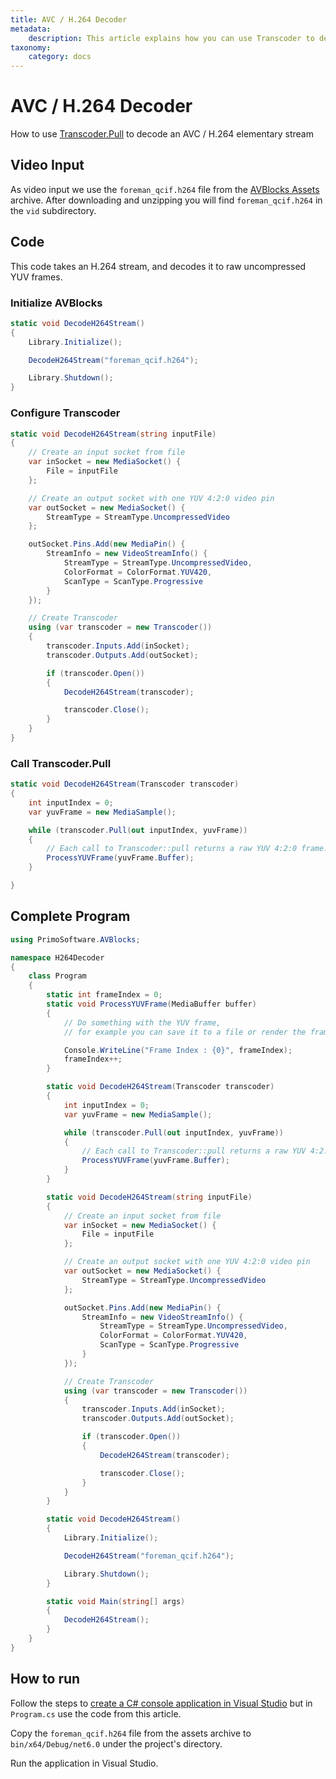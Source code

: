 ```yaml
---
title: AVC / H.264 Decoder
metadata:
    description: This article explains how you can use Transcoder to decode an AVC / H.264 elementary stream.
taxonomy:
    category: docs
---
```


# AVC / H.264 Decoder

How to use [Transcoder.Pull](https://doc.avblocks.com/net/latest/class_primo_software_1_1_a_v_blocks_1_1_transcoder.html#adcea55e196dc32689f98e91fa154a0eb) to decode an AVC / H.264 elementary stream


## Video Input

As video input we use the `foreman_qcif.h264` file from the [AVBlocks Assets](https://github.com/avblocks/avblocks-assets/releases) archive. After downloading and unzipping you will find `foreman_qcif.h264` in the `vid` subdirectory.

## Code

This code takes an H.264 stream, and decodes it to raw uncompressed YUV frames.

### Initialize AVBlocks

``` csharp
static void DecodeH264Stream()
{
    Library.Initialize();

    DecodeH264Stream("foreman_qcif.h264");

    Library.Shutdown();
}
```

### Configure Transcoder

``` csharp
static void DecodeH264Stream(string inputFile)
{
    // Create an input socket from file
    var inSocket = new MediaSocket() {
        File = inputFile
    };

    // Create an output socket with one YUV 4:2:0 video pin
    var outSocket = new MediaSocket() {
        StreamType = StreamType.UncompressedVideo
    };

    outSocket.Pins.Add(new MediaPin() {
        StreamInfo = new VideoStreamInfo() {
            StreamType = StreamType.UncompressedVideo,
            ColorFormat = ColorFormat.YUV420,
            ScanType = ScanType.Progressive
        }
    });

    // Create Transcoder
    using (var transcoder = new Transcoder())
    {
        transcoder.Inputs.Add(inSocket);
        transcoder.Outputs.Add(outSocket);

        if (transcoder.Open())
        {
            DecodeH264Stream(transcoder);

            transcoder.Close();
        }
    }
}
```

### Call Transcoder.Pull

``` csharp
static void DecodeH264Stream(Transcoder transcoder)
{
    int inputIndex = 0;
    var yuvFrame = new MediaSample();

    while (transcoder.Pull(out inputIndex, yuvFrame))
    {
        // Each call to Transcoder::pull returns a raw YUV 4:2:0 frame. 
        ProcessYUVFrame(yuvFrame.Buffer);
    }

}
```

## Complete Program

``` csharp
using PrimoSoftware.AVBlocks;

namespace H264Decoder
{
    class Program
    {
        static int frameIndex = 0;
        static void ProcessYUVFrame(MediaBuffer buffer)
        {
            // Do something with the YUV frame, 
            // for example you can save it to a file or render the frame on the screen

            Console.WriteLine("Frame Index : {0}", frameIndex);
            frameIndex++;
        }

        static void DecodeH264Stream(Transcoder transcoder)
        {
            int inputIndex = 0;
            var yuvFrame = new MediaSample();

            while (transcoder.Pull(out inputIndex, yuvFrame))
            {
                // Each call to Transcoder::pull returns a raw YUV 4:2:0 frame. 
                ProcessYUVFrame(yuvFrame.Buffer);
            }
        }

        static void DecodeH264Stream(string inputFile)
        {
            // Create an input socket from file
            var inSocket = new MediaSocket() {
                File = inputFile
            };

            // Create an output socket with one YUV 4:2:0 video pin
            var outSocket = new MediaSocket() {
                StreamType = StreamType.UncompressedVideo
            };

            outSocket.Pins.Add(new MediaPin() {
                StreamInfo = new VideoStreamInfo() {
                    StreamType = StreamType.UncompressedVideo,
                    ColorFormat = ColorFormat.YUV420,
                    ScanType = ScanType.Progressive
                }
            });

            // Create Transcoder
            using (var transcoder = new Transcoder())
            {
                transcoder.Inputs.Add(inSocket);
                transcoder.Outputs.Add(outSocket);

                if (transcoder.Open())
                {
                    DecodeH264Stream(transcoder);

                    transcoder.Close();
                }
            }
        }

        static void DecodeH264Stream()
        {
            Library.Initialize();

            DecodeH264Stream("foreman_qcif.h264");

            Library.Shutdown();
        }

        static void Main(string[] args)
        {
            DecodeH264Stream();
        }
    }
}
```

## How to run

Follow the steps to [create a C# console application in Visual Studio](../getting-started-windows/create-a-c-sharp-console-app-in-visual-studio) but in `Program.cs` use the code from this article. 

Copy the `foreman_qcif.h264` file from the assets archive to `bin/x64/Debug/net6.0` under the project's directory.

Run the application in Visual Studio.

